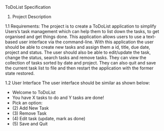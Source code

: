 ToDoList Specification

1. Project Description

1.1 Requirements: 
               The project is to create a ToDoList application to simplify Users’s task management which can help them to list down the tasks, to get organised and get things done. This application allows users to use a text-based user interface via the command-line. With this application the user should be able to create new tasks and assign them a id, title, due date, project and status. The user should also be able to edit/update the task, change the status, search tasks and remove tasks. They can view the collection of tasks sorted by date and project. They can also quit and save the current task list to file and then restart the application with the former state restored. 
               
1.2 User Interface
The user interface should be similar as shown below:
- Welcome to ToDoList
- You have X tasks to do and Y tasks are done!
- Pick an option:
- (2) Add New Task
- (3) Remove Task
- (4) Edit task (update, mark as done)
- (5) Save and Quit

